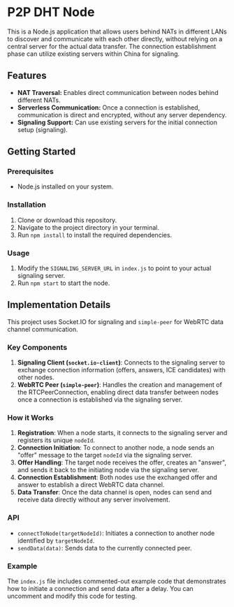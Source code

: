 # P2P DHT Node

This is a Node.js application that allows users behind NATs in different LANs to discover and communicate with each other directly, without relying on a central server for the actual data transfer. The connection establishment phase can utilize existing servers within China for signaling.

## Features

*   **NAT Traversal:** Enables direct communication between nodes behind different NATs.
*   **Serverless Communication:** Once a connection is established, communication is direct and encrypted, without any server dependency.
*   **Signaling Support:** Can use existing servers for the initial connection setup (signaling).

## Getting Started

### Prerequisites

*   Node.js installed on your system.

### Installation

1. Clone or download this repository.
2. Navigate to the project directory in your terminal.
3. Run `npm install` to install the required dependencies.

### Usage

1. Modify the `SIGNALING_SERVER_URL` in `index.js` to point to your actual signaling server.
2. Run `npm start` to start the node.

## Implementation Details

This project uses Socket.IO for signaling and `simple-peer` for WebRTC data channel communication.

### Key Components

1.  **Signaling Client (`socket.io-client`)**: Connects to the signaling server to exchange connection information (offers, answers, ICE candidates) with other nodes.
2.  **WebRTC Peer (`simple-peer`)**: Handles the creation and management of the RTCPeerConnection, enabling direct data transfer between nodes once a connection is established via the signaling server.

### How it Works

1.  **Registration**: When a node starts, it connects to the signaling server and registers its unique `nodeId`.
2.  **Connection Initiation**: To connect to another node, a node sends an "offer" message to the target `nodeId` via the signaling server.
3.  **Offer Handling**: The target node receives the offer, creates an "answer", and sends it back to the initiating node via the signaling server.
4.  **Connection Establishment**: Both nodes use the exchanged offer and answer to establish a direct WebRTC data channel.
5.  **Data Transfer**: Once the data channel is open, nodes can send and receive data directly without any server involvement.

### API

*   `connectToNode(targetNodeId)`: Initiates a connection to another node identified by `targetNodeId`.
*   `sendData(data)`: Sends data to the currently connected peer.

### Example

The `index.js` file includes commented-out example code that demonstrates how to initiate a connection and send data after a delay. You can uncomment and modify this code for testing.